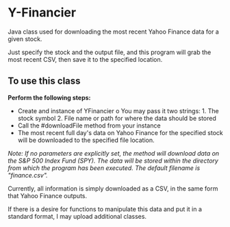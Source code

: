 # Y-Financier
Java class used for downloading the most recent Yahoo Finance data for a given stock.

Just specify the stock and the output file, and this program will grab the most recent CSV, then save it to the specified location.


## To use this class

**Perform the following steps:**
  - Create and instance of YFinancier
      o   You may pass it two strings:
           1.  The stock symbol
           2.  File name or path for where the data should be stored
  - Call the #downloadFile method from your instance
  - The most recent full day's data on Yahoo Finance for the specified stock
    will be downloaded to the specified file location.
 
*Note:  If no parameters are explicitly set, the method will download data
on the S&P 500 Index Fund (SPY). The data will be stored within the directory
from which the program has been executed. The default filename is "finance.csv".*
  
Currently, all information is simply downloaded as a CSV, in the same form that Yahoo Finance outputs. 

If there is a desire for functions to manipulate this data and put it in a standard format, I may upload additional classes.

